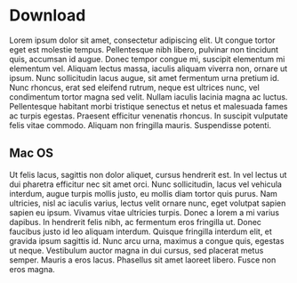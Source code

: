 # Download

Lorem ipsum dolor sit amet, consectetur adipiscing elit. Ut congue tortor eget est molestie tempus. Pellentesque nibh libero, pulvinar non tincidunt quis, accumsan id augue. Donec tempor congue mi, suscipit elementum mi elementum vel. Aliquam lectus massa, iaculis aliquam viverra non, ornare ut ipsum. Nunc sollicitudin lacus augue, sit amet fermentum urna pretium id. Nunc rhoncus, erat sed eleifend rutrum, neque est ultrices nunc, vel condimentum tortor magna sed velit. Nullam iaculis lacinia magna ac luctus. Pellentesque habitant morbi tristique senectus et netus et malesuada fames ac turpis egestas. Praesent efficitur venenatis rhoncus. In suscipit vulputate felis vitae commodo. Aliquam non fringilla mauris. Suspendisse potenti.

## Mac OS

Ut felis lacus, sagittis non dolor aliquet, cursus hendrerit est. In vel lectus ut dui pharetra efficitur nec sit amet orci. Nunc sollicitudin, lacus vel vehicula interdum, augue turpis mollis justo, eu mollis diam tortor quis purus. Nam ultricies, nisl ac iaculis varius, lectus velit ornare nunc, eget volutpat sapien sapien eu ipsum. Vivamus vitae ultricies turpis. Donec a lorem a mi varius dapibus. In hendrerit felis nibh, ac fermentum eros fringilla ut. Donec faucibus justo id leo aliquam interdum. Quisque fringilla interdum elit, et gravida ipsum sagittis id. Nunc arcu urna, maximus a congue quis, egestas ut neque. Vestibulum auctor magna in dui cursus, sed placerat metus semper. Mauris a eros lacus. Phasellus sit amet laoreet libero. Fusce non eros magna.

